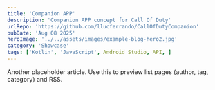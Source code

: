 ```yaml
---
title: 'Companion APP'
description: 'Companion APP concept for Call Of Duty'
urlRepo: 'https://github.com/llucferrando/CallOfDutyCompanion'
pubDate: 'Aug 08 2025'
heroImage: '../../assets/images/example-blog-hero2.jpg'
category: 'Showcase'
tags: ['Kotlin', 'JavaScript', Android Studio, API, ]
---
```


Another placeholder article. Use this to preview list pages (author, tag, category) and RSS.


